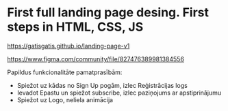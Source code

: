 # First full landing page desing. First steps in HTML, CSS, JS

https://gatisgatis.github.io/landing-page-v1

https://www.figma.com/community/file/827476389981384556

Papildus funkcionalitāte pamatprasībām:

- Spiežot uz kādas no Sign Up pogām, izlec Reģistrācijas logs
- Ievadot Epastu un spiežot subscribe, izlec paziņojums ar apstiprinājumu
- Spiežot uz Logo, neliela animācija

